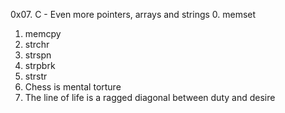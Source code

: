 0x07. C - Even more pointers, arrays and strings
0. memset
1. memcpy
2. strchr
3. strspn
4. strpbrk
5. strstr
6. Chess is mental torture
7. The line of life is a ragged diagonal between duty and desire
